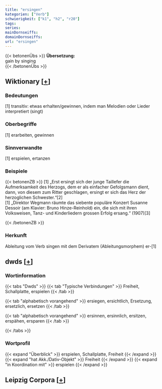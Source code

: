 ```yaml
---
title: "ersingen"
kategorien: ["Verb"]
schwierigkeit: ["k1", "h2", "r20"]
tags:
series:
mainDornseiffs:
domainDornseiffs:
url: "ersingen"
---
```


{{< betonenÜbs >}}
**Übersetzung:**  
gain by singing  
{{< /betonenÜbs >}}

## Wiktionary [[+](https://de.wiktionary.org/wiki/ersingen)]

### Bedeutungen
[1] transitiv: etwas erhalten/gewinnen, indem man Melodien oder Lieder interpretiert (singt)  

### Oberbegriffe
[1] erarbeiten, gewinnen  

### Sinnverwandte
[1] erspielen, ertanzen  

### Beispiele
{{< betonenZB >}}
[1] „Erst ersingt sich der junge Taillefer die Aufmerksamkeit des Herzogs, dem er als einfacher Gefolgsmann dient, dann, von diesem zum Ritter geschlagen, ersingt er sich das Herz der herzoglichen Schwester.“[2]  
[1] „Direktor Wegmann räumte das siebente populäre Konzert Susanne Dessoir (am Klavier: Bruno Hinze-Reinhold) ein, die sich mit ihren Volksweisen, Tanz- und Kinderliedern grossen Erfolg ersang.“ (1907)[3]  

{{< /betonenZB >}}
### Herkunft
Ableitung vom Verb singen mit dem Derivatem (Ableitungsmorphem) er-[1]  



## dwds [[+](https://www.dwds.de/wb/ersingen)]

### Wortinformation
{{< tabs "Dwds" >}}
{{< tab "Typische Verbindungen" >}}
Freiheit, Schallplatte, erspielen
{{< /tab >}}

{{< tab "alphabetisch vorangehend" >}}
ersiegen, ersichtlich, Ersetzung, ersetzlich, ersetzen
{{< /tab >}}

{{< tab "alphabetisch vorangehend" >}}
ersinnen, ersinnlich, ersitzen, erspähen, ersparen
{{< /tab >}}

{{< /tabs >}}

### Wortprofil
{{< expand "Überblick" >}} erspielen, Schallplatte, Freiheit {{< /expand >}}
{{< expand "hat Akk./Dativ-Objekt" >}} Freiheit {{< /expand >}}
{{< expand "in Koordination mit" >}} erspielen {{< /expand >}}

## Leipzig Corpora [[+](https://corpora.uni-leipzig.de/en/res?word=ersingen&corpusId=deu_newscrawl-public_2018)]

